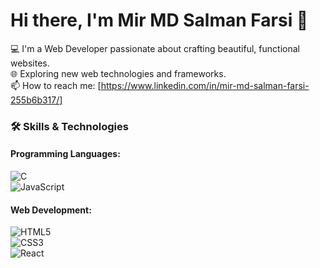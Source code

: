 # Hi there, I'm Mir MD Salman Farsi 👋  

💻 I'm a Web Developer passionate about crafting beautiful, functional websites.  
🌐 Exploring new web technologies and frameworks.   
📫 How to reach me: [https://www.linkedin.com/in/mir-md-salman-farsi-255b6b317/]  

### 🛠️ Skills & Technologies  

#### **Programming Languages:**  
![C](https://img.shields.io/badge/C-A8B9CC?style=for-the-badge&logo=c&logoColor=white)  
![JavaScript](https://img.shields.io/badge/JavaScript-F7DF1E?style=for-the-badge&logo=javascript&logoColor=black)  

#### **Web Development:**  
![HTML5](https://img.shields.io/badge/HTML5-E34F26?style=for-the-badge&logo=html5&logoColor=white)  
![CSS3](https://img.shields.io/badge/CSS3-1572B6?style=for-the-badge&logo=css3&logoColor=white)  
![React](https://img.shields.io/badge/React-20232A?style=for-the-badge&logo=react&logoColor=61DAFB)  



